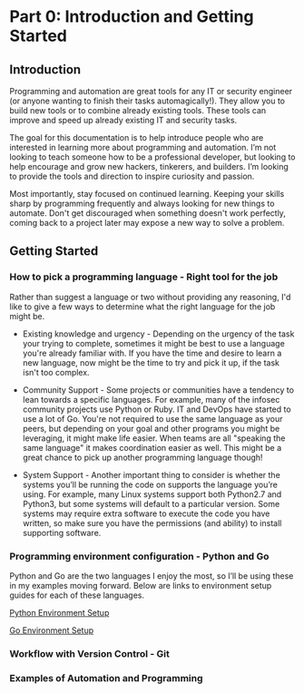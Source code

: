 # Part 0: Introduction and Getting Started

## Introduction
Programming and automation are great tools for any IT or security engineer (or anyone wanting to finish their tasks automagically!). They allow you to build new tools or to combine already existing tools. These tools can improve and speed up already existing IT and security tasks. 

The goal for this documentation is to help introduce people who are interested in learning more about programming and automation. I’m not looking to teach someone how to be a professional developer, but looking to help encourage and grow new hackers, tinkerers, and builders. I’m looking to provide the tools and direction to inspire curiosity and passion.

Most importantly, stay focused on continued learning. Keeping your skills sharp by programming frequently and always looking for new things to automate. Don't get discouraged when something doesn't work perfectly, coming back to a project later may expose a new way to solve a problem.

## Getting Started
### How to pick a programming language - Right tool for the job
Rather than suggest a language or two without providing any reasoning, I'd like to give a few ways to determine what the right language for the job might be.

* Existing knowledge and urgency - Depending on the urgency of the task your trying to complete, sometimes it might be best to use a language you're already familiar with. If you have the time and desire to learn a new language, now might be the time to try and pick it up, if the task isn't too complex.

* Community Support - Some projects or communities have a tendency to lean towards a specific languages. For example, many of the infosec community projects use Python or Ruby. IT and DevOps have started to use a lot of Go. You're not required to use the same language as your peers, but depending on your goal and other programs you might be leveraging, it might make life easier. When teams are all "speaking the same language" it makes coordination easier as well. This might be a great chance to pick up another programming language though!

* System Support - Another important thing to consider is whether the systems you’ll be running the code on supports the language you’re using. For example, many Linux systems support both Python2.7 and Python3, but some systems will default to a particular version. Some systems may require extra software to execute the code you have written, so make sure you have the permissions (and ability) to install supporting software.

### Programming environment configuration - Python and Go
Python and Go are the two languages I enjoy the most, so I’ll be using these in my examples moving forward. Below are links to environment setup guides for each of these languages.

[Python Environment Setup](python_setup.md)

[Go Environment Setup](go_setup.md)

### Workflow with Version Control - Git

### Examples of Automation and Programming
